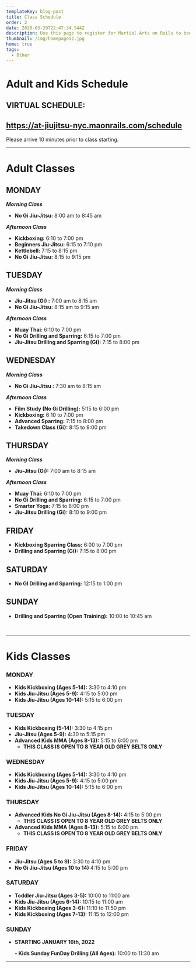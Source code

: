 ```yaml
---
templateKey: blog-post
title: Class Schedule
order: 2
date: 2020-05-29T22:47:34.544Z
description: Use this page to register for Martial Arts on Rails to book classes online.
thumbnail: /img/homepagea2.jpg
home: true
tags:
  - Other
---
```

# Adult and Kids Schedule

## VIRTUAL SCHEDULE:

## <https://at-jiujitsu-nyc.maonrails.com/schedule>

Please arrive 10 minutes prior to class starting. 

<script src="https://www.maonrails.com/js/widgets.js"></script>

<div class="maonrails-booking" attr-gym="DL7vA"></div>

- - -

# Adult Classes

## MONDAY

_**Morning Class**_

* **No Gi Jiu-Jitsu:** 8:00 am to 8:45 am

**_Afternoon Class_**

* **Kickboxing:** 6:10 to 7:00 pm
* **Beginners Jiu-Jitsu:** 6:15 to 7:10 pm
* **Kettlebell:** 7:15 to 8:15 pm
* **No Gi Jiu-Jitsu:** 8:15 to 9:15 pm

## TUESDAY

_**Morning Class**_

* **Jiu-Jitsu (Gi) :** 7:00 am to 8:15 am
* **No Gi Jiu-Jitsu:** 8:15 am to 9:15 am

**_Afternoon Class_**

* **Muay Thai:** 6:10 to 7:00 pm
* **No Gi Drilling and Sparring:** 6:15 to 7:00 pm
* **Jiu-Jitsu Drilling and Sparring (Gi):** 7:15 to 8:00 pm

## WEDNESDAY

_**Morning Class**_

* **No Gi Jiu-Jitsu :** 7:30 am to 8:15 am

**_Afternoon Class_**

* **Film Study (No Gi Drilling):** 5:15 to 6:00 pm
* **Kickboxing:** 6:10 to 7:00 pm
* **Advanced Sparring:** 7:15 to 8:00 pm
* **Takedown Class (Gi):** 8:15 to 9:00 pm

## THURSDAY

_**Morning Class**_

* **Jiu-Jitsu (Gi):** 7:00 am to 8:15 am

**_Afternoon Class_**

* **Muay Thai:** 6:10 to 7:00 pm
* **No Gi Drilling and Sparring:** 6:15 to 7:00 pm
* **Smarter Yoga:** 7:15 to 8:00 pm
* **Jiu-Jitsu Drilling (Gi):** 8:10 to 9:00 pm

## FRIDAY

* **Kickboxing Sparring Class:** 6:00 to 7:00 pm
* **Drilling and Sparring (Gi):** 7:15 to 8:00 pm

## SATURDAY

* **No GI Drilling and Sparring:** 12:15 to 1:00 pm

## SUNDAY

* **Drilling and Sparring (Open Training):** 10:00 to 10:45 am

<br>

- - -

# Kids Classes

### MONDAY

* **Kids Kickboxing (Ages 5-14):** 3:30 to 4:10 pm
* **Kids Jiu-Jitsu (Ages 5-9):** 4:15 to 5:00 pm
* **Kids Jiu-Jitsu (Ages 10-14):** 5:15 to 6:00 pm

### TUESDAY

* **Kids Kickboxing (5-14):** 3:30 to 4:15 pm
* **Jiu-Jitsu (Ages 5-9):** 4:30 to 5:15 pm
* **Advanced Kids MMA (Ages 8-13):** 5:15 to 6:00 pm 
  * **THIS CLASS IS OPEN TO 8 YEAR OLD GREY BELTS ONLY**

### WEDNESDAY

* **Kids Kickboxing (Ages 5-14):** 3:30 to 4:10 pm
* **Kids Jiu-Jitsu (Ages 5-9):** 4:15 to 5:00 pm
* **Kids Jiu-Jitsu (Ages 10-14):** 5:15 to 6:00 pm

### THURSDAY

* **Advanced Kids No Gi Jiu-Jitsu (Ages 8-14):** 4:15 to 5:00 pm 
  * **THIS CLASS IS OPEN TO 8 YEAR OLD GREY BELTS ONLY**
* **Advanced Kids MMA (Ages 8-13):** 5:15 to 6:00 pm 
  * **THIS CLASS IS OPEN TO 8 YEAR OLD GREY BELTS ONLY**

### FRIDAY

* **Jiu-Jitsu (Ages 5 to 9):** 3:30 to 4:10 pm
* **No Gi Jiu-Jitsu (Ages 10 to 14)** 4:15 to 5:00 pm

### SATURDAY

* **Toddler Jiu-Jitsu (Ages 3-5):** 10:00 to 11:00 am
* **Kids Jiu-Jitsu (Ages 6-14):** 10:15 to 11:00 am
* **Kids Kickboxing (Ages 3-6):** 11:10 to 11:50 pm
* **Kids Kickboxing (Ages 7-13):** 11:15 to 12:00 pm

### SUNDAY

* **STARTING JANUARY 16th, 2022**

   **\- Kids Sunday FunDay Drilling (All Ages):** 10:00 to 11:30 am

- - -
